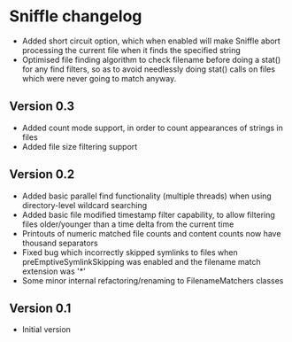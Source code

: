 Sniffle changelog
=================

* Added short circuit option, which when enabled will make Sniffle abort processing the current file
  when it finds the specified string
* Optimised file finding algorithm to check filename before doing a stat() for any find filters, so as
  to avoid needlessly doing stat() calls on files which were never going to match anyway.

Version 0.3
-----------

* Added count mode support, in order to count appearances of strings in files
* Added file size filtering support

Version 0.2
-----------

* Added basic parallel find functionality (multiple threads) when using directory-level wildcard
  searching
* Added basic file modified timestamp filter capability, to allow filtering files older/younger
  than a time delta from the current time
* Printouts of numeric matched file counts and content counts now have thousand separators
* Fixed bug which incorrectly skipped symlinks to files when preEmptiveSymlinkSkipping was
  enabled and the filename match extension was '*'
* Some minor internal refactoring/renaming to FilenameMatchers classes

Version 0.1
-----------

* Initial version
